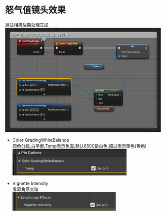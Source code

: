 # 怒气值镜头效果
通过相机后期处理完成  
![](./图片/怒气值后期处理-1.png)

+ Color GradingWhiteBalance  
颜色分级,白平衡,Temp表示色温,默认6500是白色,超过表示暖色(黄色)  
![](./图片/怒气值后期处理-2.png)

+ Vignette Intensity  
屏幕角落变暗  
![](./图片/怒气值后期处理-3.png)
